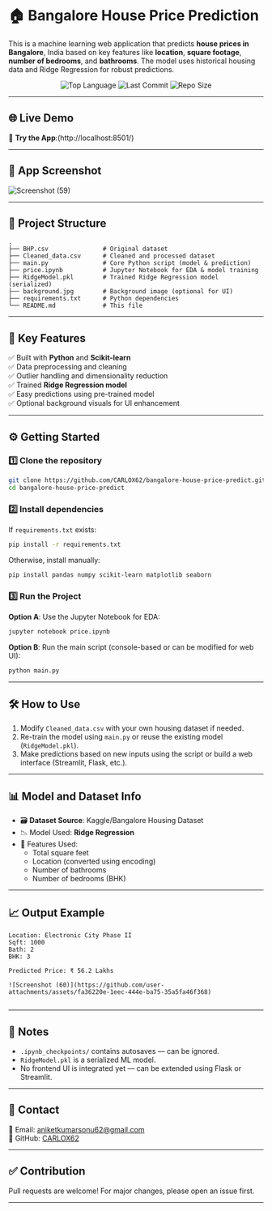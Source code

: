 # 🏠 Bangalore House Price Prediction

This is a machine learning web application that predicts **house prices in Bangalore**, India based on key features like **location**, **square footage**, **number of bedrooms**, and **bathrooms**. The model uses historical housing data and Ridge Regression for robust predictions.

<p align="center">
  <img src="https://img.shields.io/github/languages/top/CARLOX62/bangalore-house-price-predict" alt="Top Language">
  <img src="https://img.shields.io/github/last-commit/CARLOX62/bangalore-house-price-predict" alt="Last Commit">
  <img src="https://img.shields.io/github/repo-size/CARLOX62/bangalore-house-price-predict" alt="Repo Size">
</p>

---

## 🌐 Live Demo

🔗 **Try the App**:(http://localhost:8501/)  

---

## 📸 App Screenshot

![Screenshot (59)](https://github.com/user-attachments/assets/63fdd111-fec8-441b-a3a0-c35ff94916ed)


---

## 📂 Project Structure

```
.
├── BHP.csv               # Original dataset
├── Cleaned_data.csv      # Cleaned and processed dataset
├── main.py               # Core Python script (model & prediction)
├── price.ipynb           # Jupyter Notebook for EDA & model training
├── RidgeModel.pkl        # Trained Ridge Regression model (serialized)
├── background.jpg        # Background image (optional for UI)
├── requirements.txt      # Python dependencies
└── README.md             # This file
```

---

## 🧠 Key Features

✅ Built with **Python** and **Scikit-learn**  
✅ Data preprocessing and cleaning  
✅ Outlier handling and dimensionality reduction  
✅ Trained **Ridge Regression model**  
✅ Easy predictions using pre-trained model  
✅ Optional background visuals for UI enhancement

---

## ⚙️ Getting Started

### 1️⃣ Clone the repository

```bash
git clone https://github.com/CARLOX62/bangalore-house-price-predict.git
cd bangalore-house-price-predict
```

### 2️⃣ Install dependencies

If `requirements.txt` exists:

```bash
pip install -r requirements.txt
```

Otherwise, install manually:

```bash
pip install pandas numpy scikit-learn matplotlib seaborn
```

### 3️⃣ Run the Project

**Option A**: Use the Jupyter Notebook for EDA:

```bash
jupyter notebook price.ipynb
```

**Option B**: Run the main script (console-based or can be modified for web UI):

```bash
python main.py
```

---

## 🛠️ How to Use

1. Modify `Cleaned_data.csv` with your own housing dataset if needed.
2. Re-train the model using `main.py` or reuse the existing model (`RidgeModel.pkl`).
3. Make predictions based on new inputs using the script or build a web interface (Streamlit, Flask, etc.).

---

## 📊 Model and Dataset Info

- 🗃 **Dataset Source**: Kaggle/Bangalore Housing Dataset
- 📉 Model Used: **Ridge Regression**
- 🔢 Features Used:
  - Total square feet
  - Location (converted using encoding)
  - Number of bathrooms
  - Number of bedrooms (BHK)

---

## 📈 Output Example

```
Location: Electronic City Phase II
Sqft: 1000
Bath: 2
BHK: 3

Predicted Price: ₹ 56.2 Lakhs

![Screenshot (60)](https://github.com/user-attachments/assets/fa36220e-1eec-444e-ba75-35a5fa46f368)


```

---

## 📝 Notes

- `.ipynb_checkpoints/` contains autosaves — can be ignored.
- `RidgeModel.pkl` is a serialized ML model.
- No frontend UI is integrated yet — can be extended using Flask or Streamlit.

---

## 📧 Contact

📩 Email: [aniketkumarsonu62@gmail.com](mailto:aniketkumarsonu62@gmail.com)  
🔗 GitHub: [CARLOX62](https://github.com/CARLOX62)

---

## ✅ Contribution

Pull requests are welcome! For major changes, please open an issue first.

---


